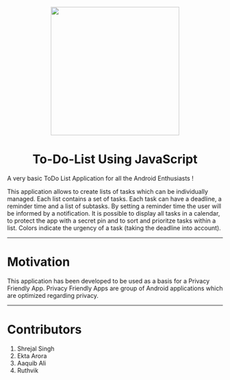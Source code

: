 <p align="center">
  <img src="https://user-images.githubusercontent.com/84700316/137272402-186085f8-5d9e-4a45-8fff-277ae1075307.png" width="300px">
  </p>


<h1 align="center"> To-Do-List Using JavaScript </h1>

A very basic ToDo List Application for all the Android Enthusiasts !

This application allows to create lists of tasks which can be individually managed. Each list contains a set of tasks. Each task can have a deadline, a reminder time and a list of subtasks. By setting a reminder time the user will be informed by a notification. It is possible to display all tasks in a calendar, to protect the app with a secret pin and to sort and prioritze tasks within a list. Colors indicate the urgency of a task (taking the deadline into account).

---

# Motivation

This application has been developed to be used as a basis for a Privacy Friendly App. Privacy Friendly Apps are group of Android applications which are optimized regarding privacy.

---

# Contributors
1. Shrejal Singh
2. Ekta Arora
3. Aaquib Ali
4. Ruthvik
